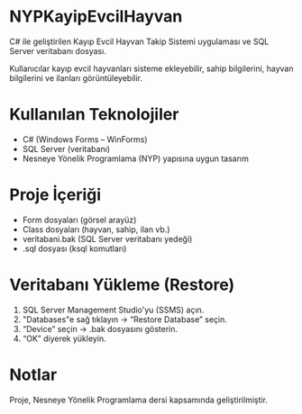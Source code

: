# NYPKayipEvcilHayvan
C# ile geliştirilen Kayıp Evcil Hayvan Takip Sistemi uygulaması ve SQL Server veritabanı dosyası.

Kullanıcılar kayıp evcil hayvanları sisteme ekleyebilir, sahip bilgilerini, hayvan bilgilerini ve ilanları görüntüleyebilir.

# Kullanılan Teknolojiler

- C# (Windows Forms – WinForms)
- SQL Server (veritabanı)
- Nesneye Yönelik Programlama (NYP) yapısına uygun tasarım

# Proje İçeriği

- Form dosyaları (görsel arayüz)
- Class dosyaları (hayvan, sahip, ilan vb.)
- veritabani.bak  (SQL Server veritabanı yedeği)
- .sql dosyası (ksql komutları)

# Veritabanı Yükleme (Restore)

1. SQL Server Management Studio'yu (SSMS) açın.
2. "Databases"e sağ tıklayın → “Restore Database” seçin.
3. “Device” seçin → .bak dosyasını gösterin.
4. “OK” diyerek yükleyin.

# Notlar

Proje, Nesneye Yönelik Programlama dersi kapsamında geliştirilmiştir.

